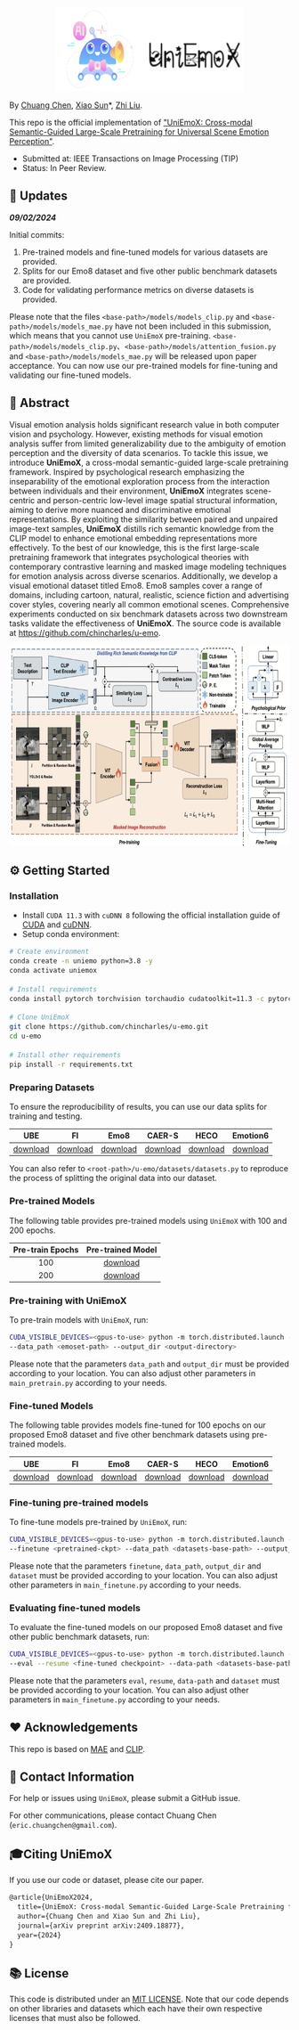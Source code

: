 <div align="center">
    <img src="./figure/logo.png" height="150px" />
</div>



By [Chuang Chen](https://github.com/chincharles), [Xiao Sun](https://orcid.org/0000-0001-9750-7032)\*, [Zhi Liu](https://orcid.org/0000-0003-0537-4522).

This repo is the official implementation of ["UniEmoX: Cross-modal Semantic-Guided Large-Scale Pretraining for Universal Scene Emotion Perception"](http://arxiv.org/abs/2409.18877).

- Submitted at: IEEE Transactions on Image Processing (TIP)
- Status: In Peer Review.

## 🔆 Updates

***09/02/2024***

Initial commits:

1. Pre-trained models and fine-tuned models for various datasets are provided.
2. Splits for our Emo8 dataset and five other public benchmark datasets are provided.
3. Code for validating performance metrics on diverse datasets is provided.

Please note that the files `<base-path>/models/models_clip.py` and `<base-path>/models/models_mae.py` have not been included in this submission, which means that you cannot use `UniEmoX` pre-training. `<base-path>/models/models_clip.py`、`<base-path>/models/attention_fusion.py` and `<base-path>/models/models_mae.py` will be released upon paper acceptance. You can now use our pre-trained models for fine-tuning and validating our fine-tuned models.

## 🔎 Abstract

Visual emotion analysis holds significant research value in both computer vision and psychology. However, existing methods for visual emotion analysis suffer from limited generalizability due to the ambiguity of emotion perception and the diversity of data scenarios. To tackle this issue, we introduce **UniEmoX**, a cross-modal semantic-guided large-scale pretraining framework. Inspired by psychological research emphasizing the inseparability of the emotional exploration process from the interaction between individuals and their environment, **UniEmoX** integrates scene-centric and person-centric low-level image spatial structural information, aiming to derive more nuanced and discriminative emotional representations. By exploiting the similarity between paired and unpaired image-text samples, **UniEmoX** distills rich semantic knowledge from the CLIP model to enhance emotional embedding representations more effectively. To the best of our knowledge, this is the first large-scale pretraining framework that integrates psychological theories with contemporary contrastive learning and masked image modeling techniques for emotion analysis across diverse scenarios. Additionally, we develop a visual emotional dataset titled Emo8. Emo8 samples cover a range of domains, including cartoon, natural, realistic, science fiction and advertising cover styles, covering nearly all common emotional scenes. Comprehensive experiments conducted on six benchmark datasets across two downstream tasks validate the effectiveness of **UniEmoX**. The source code is available at https://github.com/chincharles/u-emo.

<div align="center">
    <img src="./figure/structure.png" height="360px" />
</div>


## ⚙️ Getting Started

### Installation

- Install `CUDA 11.3` with `cuDNN 8` following the official installation guide of [CUDA](https://docs.nvidia.com/cuda/cuda-installation-guide-linux/index.html) and [cuDNN](https://developer.nvidia.com/rdp/cudnn-archive).
- Setup conda environment:

```bash
# Create environment
conda create -n uniemo python=3.8 -y
conda activate uniemox

# Install requirements
conda install pytorch torchvision torchaudio cudatoolkit=11.3 -c pytorch -y

# Clone UniEmoX
git clone https://github.com/chincharles/u-emo.git
cd u-emo

# Install other requirements
pip install -r requirements.txt
```

### Preparing Datasets

To ensure the reproducibility of results, you can use our data splits for training and testing.

|                             UBE                              |                              FI                              |                             Emo8                             |                            CAER-S                            |                             HECO                             |                           Emotion6                           |
| :----------------------------------------------------------: | :----------------------------------------------------------: | :----------------------------------------------------------: | :----------------------------------------------------------: | :----------------------------------------------------------: | :----------------------------------------------------------: |
| [download](https://pan.baidu.com/s/1XCf3yOTEQwJX3G50rwTiIA?pwd=989c) | [download](https://pan.baidu.com/s/1dw01Jd_pKBNotE7AGl8PLA?pwd=7mea) | [download](https://drive.google.com/drive/folders/1bE9FfqQCSo8fKaoy-kOvanwLVMvPMZ8d?usp=sharing) | [download](https://pan.baidu.com/s/11jbAp2cpnM53Xu8w2hkePw?pwd=bzjx) | [download](https://pan.baidu.com/s/19aV6TwnAapiP6_LPXsxR_g?pwd=ru8d) | [download](https://pan.baidu.com/s/1eS1WQiv2Ozx-E4Ef1ibaRA?pwd=8hyr) |

You can also refer to `<root-path>/u-emo/datasets/datasets.py` to reproduce the process of splitting the original data into our dataset.

### Pre-trained Models

The following table provides pre-trained models using `UniEmoX` with 100 and 200 epochs.

| Pre-train Epochs |                      Pre-trained Model                       |
| :--------------: | :----------------------------------------------------------: |
|       100        | [download](https://pan.baidu.com/s/1RRJMZ-WacKeLOLv_kj3G5Q?pwd=q47b) |
|       200        | [download](https://pan.baidu.com/s/1sN97Q5vJ56GOXo6KtpfqSw?pwd=fn62) |

### Pre-training with UniEmoX

To pre-train models with `UniEmoX`, run:

```bash
CUDA_VISIBLE_DEVICES=<gpus-to-use> python -m torch.distributed.launch --nproc_per_node <num-of-gpus-to-use> main_pretrain.py \ 
--data_path <emoset-path> --output_dir <output-directory>
```

Please note that the parameters `data_path` and `output_dir` must be provided according to your location. You can also adjust other parameters in `main_pretrain.py` according to your needs.

### Fine-tuned Models

The following table provides models fine-tuned for 100 epochs on our proposed Emo8 dataset and five other benchmark datasets using pre-trained models.

|                             UBE                              |                              FI                              |                             Emo8                             |                            CAER-S                            |                             HECO                             |                           Emotion6                           |
| :----------------------------------------------------------: | :----------------------------------------------------------: | :----------------------------------------------------------: | :----------------------------------------------------------: | :----------------------------------------------------------: | :----------------------------------------------------------: |
| [download](https://pan.baidu.com/s/1S3vy7UHEMv_8UEbdIiL6qQ?pwd=bfa8) | [download](https://pan.baidu.com/s/142gnWOVzHGC_kQufIQBR4A?pwd=t4i6) | [download](https://pan.baidu.com/s/17xDnqDsWHByAodUe0WWqTQ?pwd=dywi) | [download](https://pan.baidu.com/s/1V3uUvYlM2PAqwPcHK4w0bA?pwd=mx7r) | [download](https://pan.baidu.com/s/1ZGmD_g3BUiiSLm5jYaQjJQ?pwd=wvge) | [download](https://pan.baidu.com/s/13CONfmdytokTJd9S5UFNOw?pwd=t7yz) |

### Fine-tuning pre-trained models
To fine-tune models pre-trained by `UniEmoX`, run:
```bash
CUDA_VISIBLE_DEVICES=<gpus-to-use> python -m torch.distributed.launch --nproc_per_node <num-of-gpus-to-use> main_finetune.py \ 
--finetune <pretrained-ckpt> --data_path <datasets-base-path> --output_dir <output-directory> --dataset <dataset-to-use>
```

Please note that the parameters `finetune`, `data_path`, `output_dir` and `dataset` must be provided according to your location. You can also adjust other parameters in `main_finetune.py` according to your needs.

### Evaluating fine-tuned models

To evaluate the fine-tuned models on our proposed Emo8 dataset and five other public benchmark datasets, run: 

```bash
CUDA_VISIBLE_DEVICES=<gpus-to-use> python -m torch.distributed.launch --nproc_per_node <num-of-gpus-to-use> main_finetune.py \
--eval --resume <fine-tuned checkpoint> --data-path <datasets-base-path> --dataset <dataset-to-use>
```

Please note that the parameters `eval`, `resume`, `data-path` and `dataset` must be provided according to your location. You can also adjust other parameters in `main_finetune.py` according to your needs.


## ❤️ Acknowledgements

This repo is based on [MAE](https://github.com/facebookresearch/mae) and [CLIP](https://github.com/openai/CLIP).

## 📧 Contact Information

For help or issues using `UniEmoX`, please submit a GitHub issue.

For other communications, please contact Chuang Chen (`eric.chuangchen@gmail.com`).

## 🎓Citing UniEmoX

If you use our code or dataset, please cite our paper.

```latex
@article{UniEmoX2024,
  title={UniEmoX: Cross-modal Semantic-Guided Large-Scale Pretraining for Universal Scene Emotion Perception}, 
  author={Chuang Chen and Xiao Sun and Zhi Liu},
  journal={arXiv preprint arXiv:2409.18877},
  year={2024}
}
```

## 📚 License

This code is distributed under an [MIT LICENSE](). Note that our code depends on other libraries and datasets which each have their own respective licenses that must also be followed.
